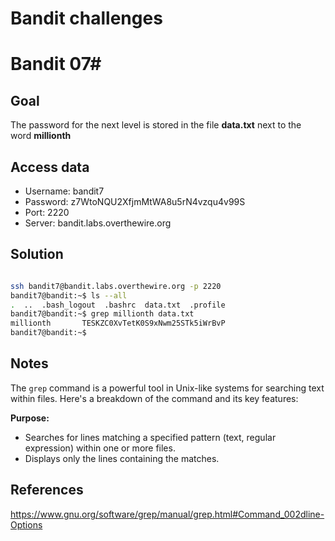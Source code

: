 # Bandit challenges
# Bandit 07#

## Goal

The password for the next level is stored in the file **data.txt** next to the word **millionth**
## Access data

+ Username: bandit7
+ Password: z7WtoNQU2XfjmMtWA8u5rN4vzqu4v99S
+ Port: 2220
+ Server: bandit.labs.overthewire.org
## Solution

```bash

ssh bandit7@bandit.labs.overthewire.org -p 2220
bandit7@bandit:~$ ls --all
.  ..  .bash_logout  .bashrc  data.txt  .profile
bandit7@bandit:~$ grep millionth data.txt
millionth       TESKZC0XvTetK0S9xNwm25STk5iWrBvP
bandit7@bandit:~$
````

## Notes
The `grep` command is a powerful tool in Unix-like systems for searching text within files. Here's a breakdown of the command and its key features:

**Purpose:**
- Searches for lines matching a specified pattern (text, regular expression) within one or more files.
- Displays only the lines containing the matches.

## References

https://www.gnu.org/software/grep/manual/grep.html#Command_002dline-Options